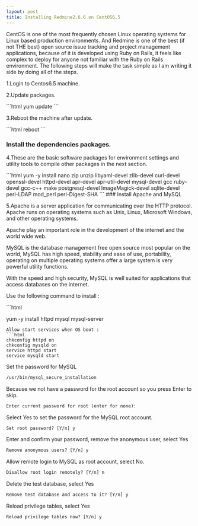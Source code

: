 ```yaml
---
layout: post
title: Installing Redmine2.6.6 on CentOS6.5
---
```


<p class="message">
CentOS is one of the most frequently chosen Linux operating systems for Linux based production environments. And Redmine is one of the best (if not THE best) open source issue tracking and project management applications, because of it is developed using Ruby on Rails, it feels like complex to deploy for anyone not familiar with the Ruby on Rails environment. The following steps will make the task simple as I am writing it side by doing all of the steps.
</p>

<p>
1.Login to Centos6.5 machine.
</p>
<p>
2.Update packages.
</p>
```html
yum update
```
<p>
3.Reboot the machine after update.
</p>
```html
reboot
```

### Install the dependencies packages.
<p>
4.These are the basic software packages for environment settings and utility tools to compile other packages in the next section.
</p>
```html
yum -y install nano zip unzip libyaml-devel zlib-devel curl-devel openssl-devel httpd-devel apr-devel apr-util-devel mysql-devel gcc ruby-devel gcc-c++ make postgresql-devel ImageMagick-devel sqlite-devel perl-LDAP mod_perl perl-Digest-SHA
```
### Install Apache and MySQL
<p>
5.Apache is a server application for communicating over the HTTP protocol. Apache runs on operating systems such as Unix, Linux, Microsoft Windows, and other operating systems.

Apache play an important role in the development of the internet and the world wide web.

MySQL is the database management free open source most popular on the world, MySQL has high speed, stability and ease of use, portability, operating on multiple operating systems offer a large system is very powerful utility functions.

With the speed and high security, MySQL is well suited for applications that access databases on the internet.

Use the following command to install :
</p>
```html

yum -y install httpd mysql mysql-server
```
Allow start services when OS boot :
```html
chkconfig httpd on
chkconfig mysqld on
service httpd start
service mysqld start
```
Set the password for MySQL
```html
/usr/bin/mysql_secure_installation
```
Because we not have a password for the root account so you press Enter to skip.
```html
Enter current password for root (enter for none):
```
Select Yes to set the password for the MySQL root account.
```html
Set root password? [Y/n] y
```
Enter and confirm your password, remove the anonymous user, select Yes
```html
Remove anonymous users? [Y/n] y
```
Allow remote login to MySQL as root account, select No.
```html
Disallow root login remotely? [Y/n] n
```
Delete the test database, select Yes
```html
Remove test database and access to it? [Y/n] y
```
Reload privilege tables, select Yes
```html
Reload privilege tables now? [Y/n] y
```
